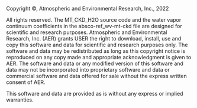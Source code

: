 Copyright &copy;, Atmospheric and Environmental Research, Inc., 2022

All rights reserved. The MT_CKD_H2O source code and the water vapor continuum coefficients in the absco-ref_wv-mt-ckd file are designed for scientific and research purposes. Atmospheric and Environmental Research, Inc. (AER) grants USER the right to download, install, use and copy this software and data for scientific and research purposes only. The software and data may be redistributed as long as this copyright notice is reproduced on any copy made and appropriate acknowledgment is given to AER. The software and data or any modified version of this software and data may not be incorporated into proprietary software and data or commercial software and data offered for sale without the express written consent of AER.                                                         

This software and data are  provided as is without any express or implied warranties.
